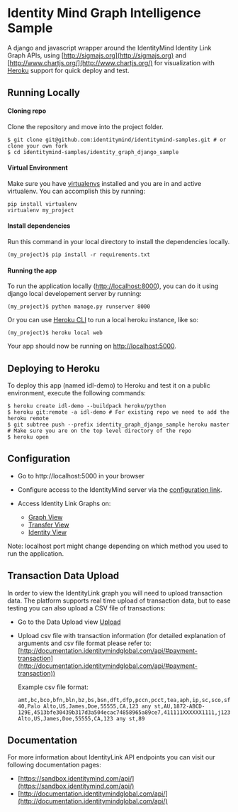 # Identity Mind Graph Intelligence Sample
A django and javascript wrapper around the IdentityMind Identity Link Graph APIs, using [http://sigmajs.org](http://sigmajs.org) and [http://www.chartjs.org/](http://www.chartjs.org/) for visualization with [Heroku](https://www.heroku.com/) support for quick deploy and test.

## Running Locally

#### Cloning repo
Clone the repository and move into the project folder.
```
$ git clone git@github.com:identitymind/identitymind-samples.git # or clone your own fork
$ cd identitymind-samples/identity_graph_django_sample
```

#### Virtual Environment
Make sure you have [virtualenvs](https://python-guide-pt-br.readthedocs.io/en/latest/dev/virtualenvs/) installed and you are in and active virtualenv. You can accomplish this by running:

```
pip install virtualenv
virtualenv my_project
```


#### Install dependencies
Run this command in your local directory to install the dependencies locally.
```
(my_project)$ pip install -r requirements.txt
```

#### Running the app
To run the application locally ([http://localhost:8000](http://localhost:8000)), you can do it using django local developement server by running:
```
(my_project)$ python manage.py runserver 8000
```

Or you can use [Heroku CLI](https://devcenter.heroku.com/articles/heroku-cli) to run a local heroku instance, like so:
```
(my_project)$ heroku local web
```
Your app should now be running on [http://localhost:5000](http://localhost:5000).

## Deploying to Heroku
To deploy this app (named idl-demo) to Heroku and test it on a public environment, execute the following commands:

```
$ heroku create idl-demo --buildpack heroku/python
$ heroku git:remote -a idl-demo # For existing repo we need to add the heroku remote
$ git subtree push --prefix identity_graph_django_sample heroku master # Make sure you are on the top level directory of the repo
$ heroku open
```

## Configuration
* Go to http://localhost:5000 in your browser
* Configure access to the IdentityMind server via the [configuration link](http://localhost:5000/im/config).

* Access Identity Link Graphs on:
    * [Graph View](http://localhost:5000/graph.html)
    * [Transfer View](http://localhost:5000/transfers.html)
    * [Identity View](http://localhost:5000/identity.html)

Note: localhost port might change depending on which method you used to run the application.

## Transaction Data Upload
In order to view the IdentityLink graph you will need to upload transaction data.  The platform supports real time upload of transaction data, but to ease testing you can also upload a CSV file of transactions:

* Go to the Data Upload view [Upload](http://localhost:5000/upload.html)
* Upload csv file with transaction information (for detailed explanation of arguments and csv file format please refer to: [http://documentation.identitymindglobal.com/api/#payment-transaction](http://documentation.identitymindglobal.com/api/#payment-transaction))
    
    Example csv file format:
    ```
    amt,bc,bco,bfn,bln,bz,bs,bsn,dft,dfp,pccn,pcct,tea,aph,ip,sc,sco,sfn,sln,sz,ss,ssn,tid
    40,Palo Alto,US,James,Doe,55555,CA,123 any st,AU,1872-ABCD-129E,4513bfe30439b317d3a504ecac74858965a89ce7,411111XXXXXX1111,j1234@mail.com,6505551234,10.1.2.3,Palo Alto,US,James,Doe,55555,CA,123 any st,89
    ```

## Documentation
For more information about IdentityLink API endpoints you can visit our following documentation pages:
* [https://sandbox.identitymind.com/api/](https://sandbox.identitymind.com/api/)
* [http://documentation.identitymindglobal.com/api/](http://documentation.identitymindglobal.com/api/)
